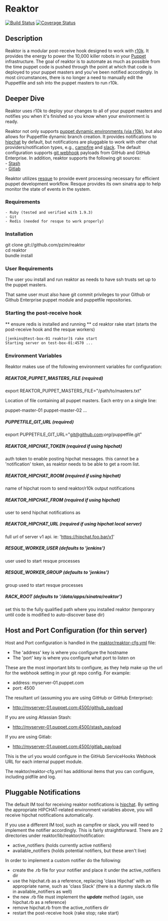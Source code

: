 # Reaktor

[![Build Status](https://travis-ci.org/pzim/reaktor.svg?branch=master)](https://travis-ci.org/pzim/reaktor)
[![Coverage Status](https://coveralls.io/repos/github/pzim/reaktor/badge.svg?branch=master)](https://coveralls.io/github/pzim/reaktor?branch=master)


## Description

Reaktor is a modular post-receive hook designed to work with [r10k](https://github.com/adrienthebo/r10k). It provides the energy to power the 10,000 killer robots in your [Puppet](http://puppetlabs.com/) infrastructure. The goal of reaktor is to automate as much as possible from the time puppet code is pushed through the point at which that code is deployed to your puppet masters and you've been notified accordingly. In most circumstances, there is no longer a need to manually edit the Puppetfile and ssh into the puppet masters to run r10k.

## Deeper Dive

Reaktor uses r10k to deploy your changes to all of your puppet masters and notifies you when it's finished so you know when your environment is ready.

Reaktor not only supports [puppet dynamic environments (via r10k)](http://puppetlabs.com/blog/git-workflow-and-puppet-environments), but also allows for Puppetfile dynamic branch creation. It provides notifications to [hipchat](http://hipchat.com) by default, but notifications are pluggable to work with other chat providers/notification types, e.g., [campfire](https://campfirenow.com/) and [slack](https://slack.com/). The default configuration supports [git webhook](https://developer.github.com/webhooks/) payloads from GitHub and GitHub Enterprise. In addition, reaktor supports the following git sources:  
 	- [Stash](https://www.atlassian.com/software/stash)  
 	- [Gitlab](https://about.gitlab.com/)

Reaktor utilizes [resque](https://github.com/resque/resque) to provide event processing necessary for efficient puppet development workflow. Resque provides its own sinatra app to help monitor the state of events in the system.

### Requirements

    - Ruby (tested and verified with 1.9.3)
    - Git
    - Redis (needed for resque to work properly)

### Installation

git clone git://github.com/pzim/reaktor  
cd reaktor  
bundle install

### User Requirements

The user you install and run reaktor as needs to have ssh trusts set up to the puppet masters.

That same user must also have git commit privileges to your Github or Github Enterprise puppet module and puppetfile repositories.

### Starting the post-receive hook
** ensure redis is installed and running **
cd reaktor
rake start (starts the post-receive hook and the resque workers)

```
[jenkins@test-box-01 reaktor]$ rake start
Starting server on test-box-01:4570 ...
```

### Environment Variables

Reaktor makes use of the following environment variables for configuration:

##### REAKTOR_PUPPET_MASTERS_FILE (required)

export REAKTOR_PUPPET_MASTERS_FILE="/path/to/masters.txt"

Location of file containing all puppet masters. Each entry on a single line:

puppet-master-01
puppet-master-02
...

##### PUPPETFILE_GIT_URL (required)

export PUPPETFILE_GIT_URL="git@github.com:_org_/puppetfile.git"

##### REAKTOR_HIPCHAT_TOKEN (required if using hipchat)

auth token to enable posting hipchat messages. this cannot be a 'notification' token, as reaktor needs to be able to get a room list.

##### REAKTOR_HIPCHAT_ROOM (required if using hipchat)

name of hipchat room to send reaktor/r10k output notifications

##### REAKTOR_HIPCHAT_FROM (required if using hipchat)

user to send hipchat notifications as

##### REAKTOR_HIPCHAT_URL (required if using hipchat local server)

full url of server v1 api. ie: 'https://hipchat.foo.bar/v1'

##### RESQUE_WORKER_USER (defaults to 'jenkins')

user used to start resque processes

##### RESQUE_WORKER_GROUP (defaults to 'jenkins')

group used to start resque processes

##### RACK_ROOT (defaults to '/data/apps/sinatra/reaktor')

set this to the fully qualified path where you installed reaktor (temporary until code is modified to auto-discover base dir)

## Host and Port Configuration (for thin server)
Host and Port configuration is handled in the [reaktor/reaktor-cfg.yml](https://github.com/pzim/reaktor/blob/master/reaktor-cfg.yml) file:

- The 'address' key is where you configure the hostname
- The 'port' key is where you configure what port to listen on

These are the most important bits to configure, as they help make up the url for the webhook setting in your git repo config. For example:

- address: myserver-01.puppet.com
- port: 4500

The resultant url (assuming you are using GitHub or GitHub Enterprise):

- http://myserver-01.puppet.com:4500/github_payload

If you are using Atlassian Stash:

- http://myserver-01.puppet.com:4500/stash_payload  

If you are using Gitlab:

- http://myserver-01.puppet.com:4500/gitlab_payload

This is the url you would configure in the GitHub ServiceHooks Webhook URL for each internal puppet module.

The reaktor/reaktor-cfg.yml has additional items that you can configure, including pidfile and log.


## Pluggable Notifications
The default IM tool for receiving reaktor notifications is [hipchat](http://hipchat.com). By setting the appropriate HIPCHAT-related environment variables above, you will receive hipchat notifications automatically.

If you use a different IM tool, such as campfire or slack, you will need to implement the notifier accordingly. This is fairly straightforward. There are 2 directories under reaktor/lib/reaktor/notification:

- active_notifiers (holds currently active notifiers)
- available_notifiers (holds potential notifiers, but these aren't live)

In order to implement a custom notifier do the following:

- create the .rb file for your notifier and place it under the active_notifiers dir
- use the hipchat.rb as a reference, replacing 'class Hipchat' with an appropriate name, such as 'class Slack' (there is a dummy slack.rb file in available_notifiers as well)
- the new .rb file must implement the **_update_** method (again, use hipchat.rb as a reference)
- remove hipchat.rb from the active_notifiers dir
- restart the post-receive hook (rake stop; rake start)
